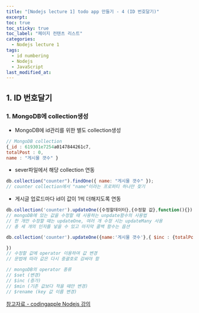```yaml
---
title: "[Nodejs lecture 1] todo app 만들기 - 4 (ID 번호달기)"
excerpt:
toc: true
toc_sticky: true
toc_label: "페이지 컨텐츠 리스트"
categories:
  - Nodejs lecture 1
tags:
  - id numbering
  - Nodejs
  - JavaScript
last_modified_at:
---
```


## **1. ID 번호달기**

### 1. MongoDB에 collection생성

- MongoDB에 id관리를 위한 별도 collection생성

```javascript
// MongoDB collection
{_id : 619301e7254a0147844261c7,
totalPost : 0,
name : "게시물 갯수" }
```

- sever파일에서 해당 collection 연동

```javascript
db.collection("counter").findOne({ name: "게시물 갯수" });
// counter collection에서 "name"이라는 프로퍼티 하나만 찾기
```

- 게시글 업로드마다 id이 값이 1씩 더해지도록 연동

```javascript
db.collection('counter').updateOne({수정할데이터},{수정할 값},function(){})
// mongoDB에 있는 값을 수정할 때 사용하는 unpdate함수의 사용법
// 한 개만 수정할 때는 updateOne, 여러 개 수정 시는 updateMany 사용
// 총 세 개의 인자를 넣을 수 있고 마지막 콜백 함수는 옵션

db.collection('counter').updateOne({name:'게시물 갯수'},{ $inc : {totalPost:1}},function(에러, 결과){

})
// 수정할 값에 operator 이용하여 값 변경
// 문법에 따라 값은 다시 중괄호로 감싸야 함

// mongoDB의 operator 종류
// $set (변경)
// $inc (증가)
// $min (기존 값보다 적을 때만 변경)
// $rename (key 값 이름 변경)
```

[참고자료 - codingapple Nodejs 강의](https://codingapple.com/course/node-express-mongodb-server/)
